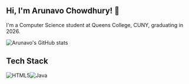 ## Hi, I'm Arunavo Chowdhury! 👋
I'm a Computer Science student at Queens College, CUNY, graduating in 2026.

![Arunavo's GitHub stats](https://github-readme-stats.vercel.app/api?username=iamarunavo&show_icons=true&theme=radical)

## Tech Stack
![HTML5](https://img.shields.io/badge/html5-%23E34F26.svg?style=for-the-badge&logo=html5&logoColor=white)![Java](https://img.shields.io/badge/java-%23ED8B00.svg?style=for-the-badge&logo=openjdk&logoColor=white)

